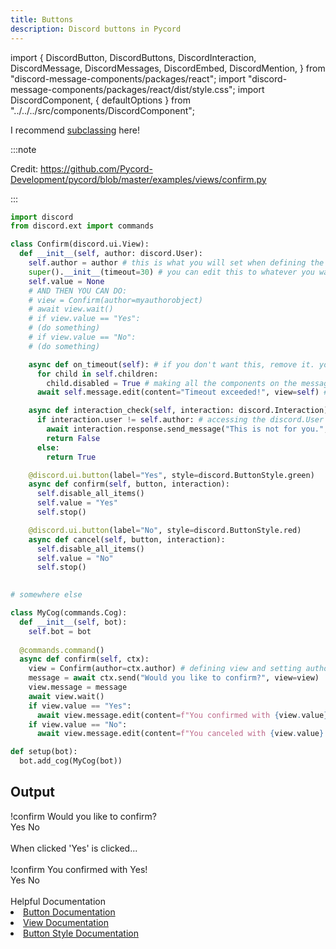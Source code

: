 ```yaml
---
title: Buttons
description: Discord buttons in Pycord
---
```


import {
  DiscordButton,
  DiscordButtons,
  DiscordInteraction,
  DiscordMessage,
  DiscordMessages,
  DiscordEmbed,
  DiscordMention,
} from "discord-message-components/packages/react";
import "discord-message-components/packages/react/dist/style.css";
import DiscordComponent, { defaultOptions } from "../../../src/components/DiscordComponent";

I recommend [subclassing](../subclassing) here!

:::note

Credit: https://github.com/Pycord-Development/pycord/blob/master/examples/views/confirm.py

:::


```py
import discord
from discord.ext import commands

class Confirm(discord.ui.View):
  def __init__(self, author: discord.User):
    self.author = author # this is what you will set when defining the view in your other code: this user object that is the person that invoked the command or event and that person will be the only one confirming/canceling
    super().__init__(timeout=30) # you can edit this to whatever you want in SECONDS
    self.value = None
    # AND THEN YOU CAN DO:
    # view = Confirm(author=myauthorobject)
    # await view.wait()
    # if view.value == "Yes":
    # (do something)
    # if view.value == "No":
    # (do something)

    async def on_timeout(self): # if you don't want this, remove it. you will need to do `view.message = myMessageObject` after doing view = Confirm(author=myauthorobject)
      for child in self.children:
        child.disabled = True # making all the components on the message disabled
      await self.message.edit(content="Timeout exceeded!", view=self) # if you want, you can pass in 'embed=None' to make sure that the message edits itself with no embed.

    async def interaction_check(self, interaction: discord.Interaction) -> bool: # you have to retuen this as a bool object or it wont work
      if interaction.user != self.author: # accessing the discord.User object we set earlier
        await interaction.response.send_message("This is not for you.", ephemeral=True)
        return False
      else:
        return True

    @discord.ui.button(label="Yes", style=discord.ButtonStyle.green)
    async def confirm(self, button, interaction):
      self.disable_all_items()
      self.value = "Yes"
      self.stop()

    @discord.ui.button(label="No", style=discord.ButtonStyle.red)
    async def cancel(self, button, interaction):
      self.disable_all_items()
      self.value = "No"
      self.stop()
    

# somewhere else

class MyCog(commands.Cog):
  def __init__(self, bot):
    self.bot = bot
  
  @commands.command()
  async def confirm(self, ctx):
    view = Confirm(author=ctx.author) # defining view and setting author
    message = await ctx.send("Would you like to confirm?", view=view)
    view.message = message
    await view.wait()
    if view.value == "Yes":
      await view.message.edit(content=f"You confirmed with {view.value}!", view=view) # we edit view to view because the buttons have been disabled in the class when the user clicks a button
    if view.value == "No":
      await view.message.edit(content=f"You canceled with {view.value}!", view=view)

def setup(bot):
  bot.add_cog(MyCog(bot))

```

## Output

<DiscordComponent>
  <DiscordMessage profile="nziie">
    !confirm
  </DiscordMessage>
  <DiscordMessage profile="bot">
  Would you like to confirm?
  <div slot="actions">
    <DiscordButtons>
      <DiscordButton type="success">Yes</DiscordButton>
      <DiscordButton type="danger">No</DiscordButton>
    </DiscordButtons>
    </div>
  </DiscordMessage>
</DiscordComponent>
<br/>
<span className="timestamp">When clicked 'Yes' is clicked...</span>
<br/>
<br/>
<DiscordComponent>
  <DiscordMessage profile="nziie">
    !confirm
  </DiscordMessage>
  <DiscordMessage profile="bot" edited>
  You confirmed with Yes!
  <div slot="actions">
    <DiscordButtons>
      <DiscordButton type="success" disabled>Yes</DiscordButton>
      <DiscordButton type="danger" disabled>No</DiscordButton>
    </DiscordButtons>
    </div>
  </DiscordMessage>
</DiscordComponent>

<br/>
<div className="box blurple no-background">
<div className="title">
Helpful Documentation
</div>
<li><a href="https://docs.pycord.dev/en/master/api.html#discord.ui.Button" className="discord-link">Button Documentation</a></li>
<li><a href="https://docs.pycord.dev/en/master/api.html#discord.ui.View" className="discord-link">View Documentation</a></li>
<li><a href="https://docs.pycord.dev/en/master/api.html#discord.ButtonStyle" className="discord-link">Button Style Documentation</a></li>
</div>